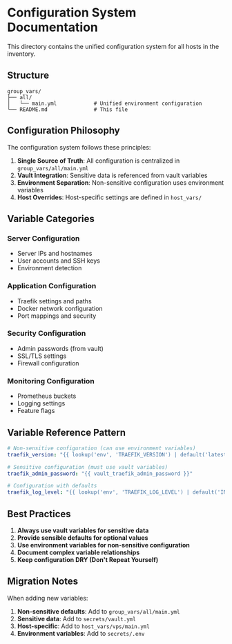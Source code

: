 # Configuration System Documentation

This directory contains the unified configuration system for all hosts in the inventory.

## Structure

```text
group_vars/
├── all/
│   └── main.yml            # Unified environment configuration
└── README.md               # This file
```

## Configuration Philosophy

The configuration system follows these principles:

1. **Single Source of Truth**: All configuration is centralized in `group_vars/all/main.yml`
2. **Vault Integration**: Sensitive data is referenced from vault variables
3. **Environment Separation**: Non-sensitive configuration uses environment variables
4. **Host Overrides**: Host-specific settings are defined in `host_vars/`

## Variable Categories

### Server Configuration

- Server IPs and hostnames
- User accounts and SSH keys
- Environment detection

### Application Configuration

- Traefik settings and paths
- Docker network configuration
- Port mappings and security

### Security Configuration

- Admin passwords (from vault)
- SSL/TLS settings
- Firewall configuration

### Monitoring Configuration

- Prometheus buckets
- Logging settings
- Feature flags

## Variable Reference Pattern

```yaml
# Non-sensitive configuration (can use environment variables)
traefik_version: "{{ lookup('env', 'TRAEFIK_VERSION') | default('latest') }}"

# Sensitive configuration (must use vault variables)
traefik_admin_password: "{{ vault_traefik_admin_password }}"

# Configuration with defaults
traefik_log_level: "{{ lookup('env', 'TRAEFIK_LOG_LEVEL') | default('INFO') }}"
```

## Best Practices

1. **Always use vault variables for sensitive data**
2. **Provide sensible defaults for optional values**
3. **Use environment variables for non-sensitive configuration**
4. **Document complex variable relationships**
5. **Keep configuration DRY (Don't Repeat Yourself)**

## Migration Notes

When adding new variables:

1. **Non-sensitive defaults**: Add to `group_vars/all/main.yml`
2. **Sensitive data**: Add to `secrets/vault.yml`
3. **Host-specific**: Add to `host_vars/vps/main.yml`
4. **Environment variables**: Add to `secrets/.env`
